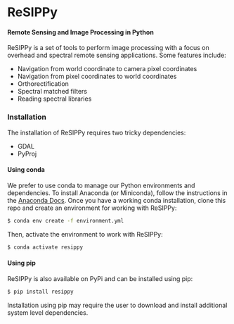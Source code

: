 # ReSIPPy

#### Remote Sensing and Image Processing in Python

ReSIPPy is a set of tools to perform image processing with a focus on overhead and spectral remote sensing applications.
Some features include:
- Navigation from world coordinate to camera pixel coordinates
- Navigation from pixel coordinates to world coordinates
- Orthorectification
- Spectral matched filters
- Reading spectral libraries

### Installation

The installation of ReSIPPy requires two tricky dependencies:
- GDAL
- PyProj

#### Using conda

We prefer to use conda to manage our Python environments and dependencies.
To install Anaconda (or Miniconda), follow the instructions in the [Anaconda Docs](https://docs.anaconda.com/anaconda/install/).
Once you have a working conda installation, clone this repo and create an environment for working with ReSIPPy:

```bash
$ conda env create -f environment.yml
```

Then, activate the environment to work with ReSIPPy:

```bash
$ conda activate resippy
```

#### Using pip

ReSIPPy is also available on PyPi and can be installed using pip:

```bash
$ pip install resippy
```

Installation using pip may require the user to download and install additional system level dependencies.

